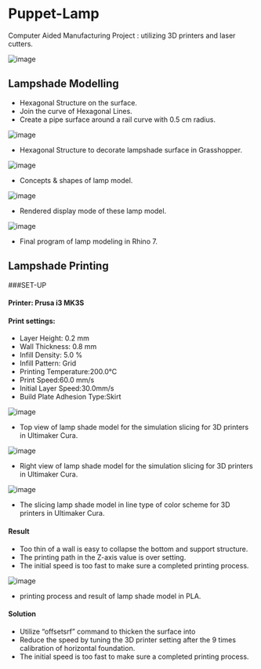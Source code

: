 # Puppet-Lamp
Computer Aided Manufacturing Project : utilizing 3D printers and laser cutters.

![image](Structure.png)

## Lampshade Modelling

- Hexagonal Structure on the surface.
- Join the curve of Hexagonal Lines.
- Create a pipe surface around a rail curve with 0.5 cm radius.

![image](Grasshopper_Hexagonal_Structure.png)

- Hexagonal Structure to decorate lampshade surface in Grasshopper.

![image](Concepts.png)

- Concepts & shapes of lamp model.

![image](Rendered_mode.png)

- Rendered display mode of these lamp model.

![image](Final_Program.png)

- Final program of lamp modeling in Rhino 7.


## Lampshade Printing
###SET-UP

#### Printer: Prusa i3 MK3S
#### Print settings:

- Layer Height: 0.2 mm
- Wall Thickness: 0.8 mm
- Infill Density: 5.0 %
- Infill Pattern: Grid
- Printing Temperature:200.0°C
- Print Speed:60.0 mm/s
- Initial Layer Speed:30.0mm/s
- Build Plate Adhesion Type:Skirt

![image](topview.png) 

- Top view of lamp shade model for the simulation slicing for 3D printers in Ultimaker Cura.

![image](rightview.png)

- Right view of lamp shade model for the simulation slicing for 3D printers in Ultimaker Cura.

![image](line_type.png)

- The slicing lamp shade model in line type of color scheme for 3D printers in Ultimaker Cura.

#### Result
- Too thin of a wall is easy to collapse the bottom and support structure.
- The printing path in the Z-axis value is over setting.
- The initial speed is too fast to make sure a completed printing process.

![image](printing_result.png)

- printing process and result of lamp shade model in PLA.


#### Solution
- Utilize “offsetsrf” command to thicken the surface into 
- Reduce the speed by tuning the 3D printer setting after the 9 times calibration of horizontal foundation.
- The initial speed is too fast to make sure a completed printing process.

